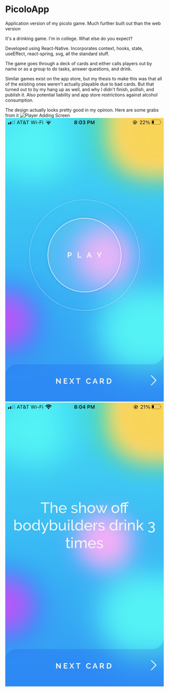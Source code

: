 # PicoloApp
Application version of my picolo game. Much further built out than the web version

It's a drinking game. I'm in college. What else do you expect?

Developed using React-Native. Incorporates context, hooks, state, useEffect, react-spring, svg, all the standard stuff.

The game goes through a deck of cards and either calls players out by name or as a group to do tasks, answer questions, and drink. 

Similar games exist on the app store, but my thesis to make this was that all of the existing ones weren't actually playable due to bad cards. But that turned out to by my hang up as well, and why I didn't finish, pollish, and publish it. Also potential liability and app store restrictions against alcohol consumption.


The design actually looks pretty good in my opinion. Here are some grabs from it
![Player Adding Screen](src/static/playerImage.jpeg?raw=true "Player Adding Screen")
![Start Game Screen](src/static/startImage.jpeg?raw=true "Start Game Screen")
![Example Card Screen](src/static/cardImage.jpeg?raw=true "Example Card Screen")
